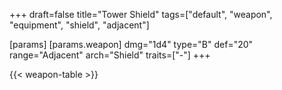 +++
draft=false
title="Tower Shield"
tags=["default", "weapon", "equipment", "shield", "adjacent"]

[params]
  [params.weapon]
    dmg="1d4"
    type="B"
    def="20"
    range="Adjacent"
    arch="Shield"
    traits=["-"]
+++

{{< weapon-table >}}


